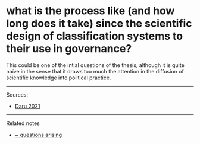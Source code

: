 # what is the process like (and how long does it take) since the scientific design of classification systems to their use in governance?

This could be one of the intial questions of the thesis, although it is quite naïve in the sense that it draws too much the attention in the diffusion of scientific knowledge into political practice. 


---
Sources: 
- [Daru 2021](Daru%202021.md)

---

Related notes
- [~ questions arising](~%20questions%20arising.md)

